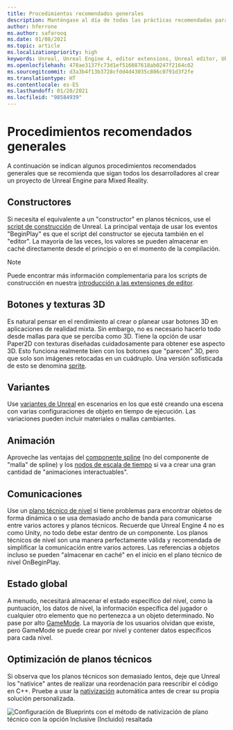 ```yaml
---
title: Procedimientos recomendados generales
description: Manténgase al día de todas las prácticas recomendadas para desarrollar aplicaciones de realidad mixta en Unreal Engine.
author: hferrone
ms.author: safarooq
ms.date: 01/08/2021
ms.topic: article
ms.localizationpriority: high
keywords: Unreal, Unreal Engine 4, editor extensions, Unreal editor, UE4, HoloLens, HoloLens 2, mixed reality, development, documentation, guides, features, mixed reality headset, windows mixed reality headset, virtual reality headset, porting, upgrading
ms.openlocfilehash: 478ae3137fc73d1ef516087618ab0247f2164c02
ms.sourcegitcommit: d3a3b4f13b3728cfdd4d43035c806c0791d3f2fe
ms.translationtype: HT
ms.contentlocale: es-ES
ms.lasthandoff: 01/20/2021
ms.locfileid: "98584939"
---
```

# <a name="general-best-practices"></a>Procedimientos recomendados generales

A continuación se indican algunos procedimientos recomendados generales que se recomienda que sigan todos los desarrolladores al crear un proyecto de Unreal Engine para Mixed Reality.

## <a name="constructors"></a>Constructores

Si necesita el equivalente a un "constructor" en planos técnicos, use el [script de construcción](https://docs.unrealengine.com/ProgrammingAndScripting/Blueprints/UserGuide/UserConstructionScript/index.html) de Unreal. La principal ventaja de usar los eventos "BeginPlay" es que el script del constructor se ejecuta también en el "editor". La mayoría de las veces, los valores se pueden almacenar en caché directamente desde el principio o en el momento de la compilación.

> [!NOTE]
> Puede encontrar más información complementaria para los scripts de construcción en nuestra [introducción a las extensiones de editor](unreal-editor-extensions.md#construction-scripts).

## <a name="3d-buttons-and-textures"></a>Botones y texturas 3D

Es natural pensar en el rendimiento al crear o planear usar botones 3D en aplicaciones de realidad mixta. Sin embargo, no es necesario hacerlo todo desde mallas para que se perciba como 3D. Tiene la opción de usar Paper2D con texturas diseñadas cuidadosamente para obtener ese aspecto 3D. Esto funciona realmente bien con los botones que "parecen" 3D, pero que solo son imágenes retocadas en un cuádruplo. Una versión sofisticada de esto se denomina [sprite](https://docs.unrealengine.com/AnimatingObjects/Paper2D/Sprites/index.html).

## <a name="variants"></a>Variantes

Use [variantes de Unreal](https://docs.unrealengine.com/Basics/Levels/Variants/index.html) en escenarios en los que esté creando una escena con varias configuraciones de objeto en tiempo de ejecución. Las variaciones pueden incluir materiales o mallas cambiantes. 

## <a name="animation"></a>Animación

Aproveche las ventajas del [componente spline](https://docs.unrealengine.com/API/Runtime/Engine/Components/USplineComponent/index.html) (no del componente de "malla" de spline) y los [nodos de escala de tiempo](https://docs.unrealengine.com/ProgrammingAndScripting/Blueprints/UserGuide/Timelines/index.html) si va a crear una gran cantidad de "animaciones interactuables". 

<!-- You can find a comprehensive [video tutorial here](https://www.youtube.com/watch?v=bWXI91FdMtk&ab_channel=DoubleCrossGames). -->

## <a name="communications"></a>Comunicaciones

Use un [plano técnico de nivel](https://docs.unrealengine.com/ProgrammingAndScripting/Blueprints/UserGuide/Types/LevelBlueprint/index.html) si tiene problemas para encontrar objetos de forma dinámica o se usa demasiado ancho de banda para comunicarse entre varios actores y planos técnicos. Recuerde que Unreal Engine 4 no es como Unity, no todo debe estar dentro de un componente. Los planos técnicos de nivel son una manera perfectamente válida y recomendada de simplificar la comunicación entre varios actores. Las referencias a objetos incluso se pueden "almacenar en caché" en el inicio en el plano técnico de nivel OnBeginPlay.

## <a name="global-state"></a>Estado global

A menudo, necesitará almacenar el estado específico del nivel, como la puntuación, los datos de nivel, la información específica del jugador o cualquier otro elemento que no pertenezca a un objeto determinado. No pase por alto [GameMode](https://docs.unrealengine.com/en-US/InteractiveExperiences/Framework/GameMode/index.html). La mayoría de los usuarios olvidan que existe, pero GameMode se puede crear por nivel y contener datos específicos para cada nivel.

## <a name="optimizing-blueprints"></a>Optimización de planos técnicos

Si observa que los planos técnicos son demasiado lentos, deje que Unreal los "nativice" antes de realizar una reordenación para reescribir el código en C++. Pruebe a usar la [nativización](https://docs.unrealengine.com/ProgrammingAndScripting/Blueprints/TechnicalGuide/NativizingBlueprints/index.html) automática antes de crear su propia solución personalizada.

![Configuración de Blueprints con el método de nativización de plano técnico con la opción Inclusive (Incluido) resaltada](images/unreal-general-practices-img-01.jpg)
